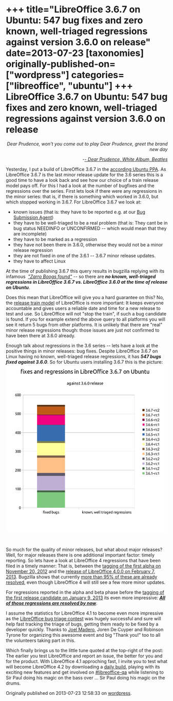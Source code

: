 +++
title="LibreOffice 3.6.7 on Ubuntu: 547 bug fixes and zero known, well-triaged regressions against version 3.6.0 on release"
date=2013-07-23
[taxonomies]
originally-published-on=["wordpress"]
categories=["libreoffice", "ubuntu"]
+++
LibreOffice 3.6.7 on Ubuntu: 547 bug fixes and zero known, well-triaged regressions against version 3.6.0 on release
====================================================================================================================

<p style="text-align:right;"><em>Dear Prudence, won't you come out to play</em>
<em> Dear Prudence, greet the brand new day</em></p>
<p style="text-align:right;"><em>-<a href="https://www.youtube.com/watch?v=AZDw0uu6UO0&amp;list=PLBA1F4B9119D173F2">- Dear Prudence, White Album, Beatles</a></em></p>
Yesterday, I put a build of LibreOffice 3.6.7 in the <a href="https://launchpad.net/~libreoffice/+archive/libreoffice-3-6">according Ubuntu PPA</a>. As LibreOffice 3.6.7 is the last minor release update for the 3.6 series this is a good time to have a look back and see how our choice of a train release model pays off. For this I had a look at the number of bugfixes and the regressions over the series. First lets look if there were any regressions in the minor series: that is, if there is something which worked in 3.6.0, but which stopped working in 3.6.7. For LibreOffice 3.6.7 we look at:
<ul>
	<li>known issues (that is: they have to be reported e.g. at our <a href="https://www.libreoffice.org/get-help/bug/">Bug Submission Agent</a>)</li>
	<li>they have to be well-triaged to be a real problem (that is: They cant be in bug status NEEDINFO or UNCONFIRMED -- which would mean that they are incomplete)</li>
	<li>they have to be marked as a regression</li>
	<li>they have not been there in 3.6.0, otherwise they would not be a minor release regression</li>
	<li>they are not fixed in one of the 3.6.1 -- 3.6.7 minor release updates.</li>
	<li>they have to affect Linux</li>
</ul>
At the time of publishing 3.6.7 this query results in bugzilla replying with its infamous  <a href="https://bugs.freedesktop.org/buglist.cgi?keywords=regression%2C%20&amp;keywords_type=allwords&amp;f1=version&amp;o3=notregexp&amp;list_id=324674&amp;v3=target%3A3.6.&amp;o1=regexp&amp;resolution=---&amp;resolution=FIXED&amp;op_sys=All&amp;op_sys=Linux%20%28All%29&amp;o2=notregexp&amp;query_format=advanced&amp;f3=status_whiteboard&amp;f2=version&amp;bug_status=NEW&amp;bug_status=ASSIGNED&amp;bug_status=REOPENED&amp;bug_status=RESOLVED&amp;bug_status=VERIFIED&amp;bug_status=CLOSED&amp;bug_status=PLEASETEST&amp;v1=^3.6&amp;v2=^3.6.0&amp;product=LibreOffice"><em>"Zarro Boogs found"</em></a> -- so there are<em><strong> no known, well-triaged regressions in LibreOffice 3.6.7 vs. LibreOffice 3.6.0 at the time of release on Ubuntu</strong></em>.

Does this mean that LibreOffice will give you a hard guarantee on this? No, the <a href="http://en.wikipedia.org/wiki/Software_release_train">release train model</a> of LibreOffice is more important: It keeps everyone accountable and gives users a reliable date and time for a new release to test and use. So LibreOffice will not "stop the train", if such a bug candidate is found. If you for example extend the above query to all platforms you will see it return 5 bugs from other platforms. It is unlikely that there are "real" minor release regressions though: those issues are just not confirmed to have been there at 3.6.0 already.

Enough talk about regressions in the 3.6 series -- lets have a look at the positive things in minor releases: bug fixes. Despite LibreOffice 3.6.7 on Linux having no known, well-triaged release regressions, it has <em><strong>547 bugs fixed against 3.6.0</strong></em>. So for Ubuntu users installing 3.6.7 this is the picture:<a href="/static/img/wp/2013/07/367fixesandregressions1.png"><img class="aligncenter size-full wp-image-544" alt="367fixesandregressions" src="/static/img/wp/2013/07/367fixesandregressions1.png" width="519" height="519" /></a>

&nbsp;

So much for the quality of minor releases, but what about major releases? Well, for major releases there is one additional important factor: timely reporting. So lets have a look at LibreOffice 4 regressions that have been filed in a timely manner: That is, between the <a href="https://gerrit.libreoffice.org/gitweb?p=core.git;a=commit;h=dec8fe97d9f48d59b6bb0f98faded0f6aa8397df">tagging of the first alpha on November 20, 2012</a> and the <a href="http://blog.documentfoundation.org/2013/02/07/the-document-foundation-announces-libreoffice-4-0/">release of LibreOffice 4.0.0 on February 7, 2013</a>. Bugzilla shows that currently <a href="https://bugs.freedesktop.org/report.cgi?x_axis_field=bug_status&amp;y_axis_field=bug_severity&amp;z_axis_field=&amp;query_format=report-table&amp;short_desc_type=allwordssubstr&amp;short_desc=&amp;product=LibreOffice&amp;bug_status=NEW&amp;bug_status=ASSIGNED&amp;bug_status=REOPENED&amp;bug_status=RESOLVED&amp;bug_status=VERIFIED&amp;bug_status=CLOSED&amp;bug_status=PLEASETEST&amp;longdesc_type=allwordssubstr&amp;longdesc=&amp;bug_file_loc_type=allwordssubstr&amp;bug_file_loc=&amp;status_whiteboard_type=allwordssubstr&amp;status_whiteboard=&amp;keywords_type=allwords&amp;keywords=regression%2C+&amp;bug_id=&amp;bug_id_type=anyexact&amp;emailtype1=substring&amp;email1=&amp;emailtype2=substring&amp;email2=&amp;emailtype3=substring&amp;email3=&amp;chfieldvalue=&amp;chfieldfrom=2012-11-20&amp;chfieldto=2013-02-07&amp;j_top=AND&amp;f1=version&amp;o1=regexp&amp;v1=^4.&amp;f2=noop&amp;o2=noop&amp;v2=&amp;format=table&amp;action=wrap">more than 95% of these are already resolved</a>, even though LibreOffice 4 will still see a few more minor updates.

For regressions reported in the alpha and beta phase before the <a href="https://gerrit.libreoffice.org/gitweb?p=core.git;a=commit;h=527dba6f6e0cfbbc71bd6e7b88a52699bb48799e">tagging of the first release candidate on January 9, 2013</a> its even more impressive: <a href="https://bugs.freedesktop.org/report.cgi?x_axis_field=bug_status&amp;y_axis_field=bug_severity&amp;z_axis_field=&amp;query_format=report-table&amp;short_desc_type=allwordssubstr&amp;short_desc=&amp;product=LibreOffice&amp;bug_status=NEW&amp;bug_status=ASSIGNED&amp;bug_status=REOPENED&amp;bug_status=RESOLVED&amp;bug_status=VERIFIED&amp;bug_status=CLOSED&amp;bug_status=PLEASETEST&amp;longdesc_type=allwordssubstr&amp;longdesc=&amp;bug_file_loc_type=allwordssubstr&amp;bug_file_loc=&amp;status_whiteboard_type=allwordssubstr&amp;status_whiteboard=&amp;keywords_type=allwords&amp;keywords=regression%2C+&amp;bug_id=&amp;bug_id_type=anyexact&amp;emailtype1=substring&amp;email1=&amp;emailtype2=substring&amp;email2=&amp;emailtype3=substring&amp;email3=&amp;chfieldvalue=&amp;chfieldfrom=2012-11-20&amp;chfieldto=2013-01-09&amp;j_top=AND&amp;f1=version&amp;o1=regexp&amp;v1=^4.&amp;f2=noop&amp;o2=noop&amp;v2=&amp;format=table&amp;action=wrap"><em><strong>All of those regressions are resolved by now</strong></em></a>.

I assume the statistics for LibreOffice 4.1 to become even more impressive as the <a href="https://wiki.documentfoundation.org/QA/Projects/Bug_Triage_Contest">LibreOffice bug triage contest</a> was hugely successful and sure will help fast tracking the triage of bugs, getting them ready to be fixed by a developer quickly. Thanks to <a href="http://joelmadero.wordpress.com/">Joel Madero</a>, Joren De Cuyper and Robinson Tyrone for organizing this awesome event and big "Thank you!" too to all the volunteers taking part in this.

Which finally brings us to the little tune quoted at the top-right of the post: The earlier you test LibreOffice and report an issue, the better for you and for the product. With LibreOffice 4.1 approching fast, I invite you to test what will become LibreOffice 4.2 by downloading a <a href="http://dev-builds.libreoffice.org/daily/">daily build</a>, playing with its exciting new features and get involved on <a href="irc://chat.freenode.net/libreoffice-qa">#libreoffice-qa</a> while listening to Sir Paul doing his magic on the bass over ... Sir Paul doing his magic on the drums.

Originally published on 2013-07-23 12:58:33 on [wordpress](https://skyfromme.wordpress.com/2013/07/23/libreoffice-3-6-7-on-ubuntu-547-bug-fixes-and-zero-known-well-triaged-regressions-against-version-3-6-0-on-release/).
